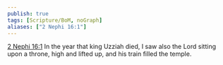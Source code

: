 ```yaml
---
publish: true
tags: [Scripture/BoM, noGraph]
aliases: ["2 Nephi 16:1"]
---
```

[2 Nephi 16:1](https://churchofjesuschrist.org/study/scriptures/bofm/2-ne/16?lang=eng&id=p1#p1) In the year that king Uzziah died, I saw also the Lord sitting upon a throne, high and lifted up, and his train filled the temple.
